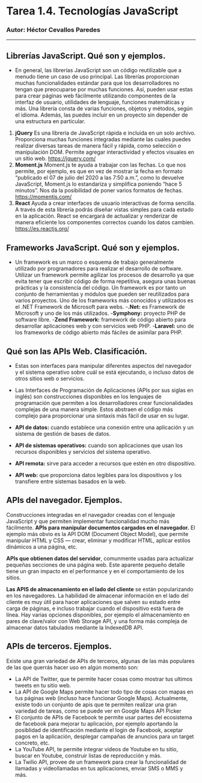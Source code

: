 # Tarea 1.4. Tecnologías JavaScript
### Autor: **Héctor Cevallos Paredes**
___
## Librerías JavaScript. Qué son y ejemplos.
- En general, las librerías JavaScript son un código reutilizable que a menudo tiene un caso de uso principal. Las librerías proporcionan muchas funcionalidades estándar para que los desarrolladores no tengan que preocuparse por muchas funciones. Así, pueden usar estas para crear páginas web fácilmente utilizando componentes de la interfaz de usuario, utilidades de lenguaje, funciones matemáticas y más. Una librería consta de varias funciones, objetos y métodos, según el idioma.  Además, las puedes incluir en un proyecto sin depender de una estructura en particular. 
1. **jQuery**
Es una librería de JavaScript rápida e incluida en un solo archivo. Proporciona muchas funciones integradas mediante las cuales puedes realizar diversas tareas de manera fácil y rápida, como selección o manipulación DOM. Permite agregar interactividad y efectos visuales en un sitio web.
https://jquery.com/
2. **Moment.js**
Moment.js te ayuda a trabajar con las fechas. Lo que nos permite, por ejemplo, es que en vez de mostrar la fecha en formato “publicado el 07 de julio del 2020 a las 7:50 a.m.”, como lo devuelve JavaScript, Moment.js lo estandariza y simplifica poniendo “hace 5 minutos”. Nos da la posibilidad de poner varios formatos de fechas.
https://momentjs.com/
3. **React**
Ayuda a crear interfaces de usuario interactivas de forma sencilla. A través de esta librería podrás diseñar vistas simples para cada estado en la aplicación. React se encargará de actualizar y renderizar de manera eficiente los componentes correctos cuando los datos cambien.
https://es.reactjs.org/

## Frameworks JavaScript. Qué son y ejemplos.
- Un framework es un marco o esquema de trabajo generalmente utilizado por programadores para realizar el desarrollo de software. Utilizar un framework permite agilizar los procesos de desarrollo ya que evita tener que escribir código de forma repetitiva, asegura unas buenas prácticas y la consistencia del código.
Un framework es por tanto un conjunto de herramientas y módulos que pueden ser reutilizados para varios proyectos. Uno de los frameworks más conocidos y utilizados es el .NET Framework de Microsoft para webs.
-**.Net:** es Framework de Microsoft y uno de los más utilizados.
-**Symphony:** proyecto PHP de software libre.
-**Zend Framework:** framework de código abierto para desarrollar aplicaciones web y con servicios web PHP.
-**Laravel:** uno de los frameworks de código abierto más fáciles de asimilar para PHP.

## Qué son las APIs Web. Clasificación.
- Estas son interfaces para manipular diferentes aspectos del navegador y el sistema operativo sobre cuál se está ejecutando, o incluso datos de otros sitios web o servicios.
- Las Interfaces de Programación de Aplicaciones (APIs por sus siglas en inglés) son construcciones disponibles en los lenguajes de programación que permiten a los desarrolladores crear funcionalidades complejas de una manera simple. Estos abstraen el código más complejo para proporcionar una sintaxis más fácil de usar en su lugar.
- **API de datos:** cuando establece una conexión entre una aplicación y un sistema de gestión de bases de datos.

- **API de sistemas operativos:** cuando son aplicaciones que usan los recursos disponibles y servicios del sistema operativo.

- **API remota:** sirve para acceder a recursos que estén en otro dispositivo.

- **API web:** que proporciona datos legibles para los dispositivos y los transfiere entre sistemas basados en la web.

## APIs del navegador. Ejemplos.
 Construcciones integradas en el navegador creadas con el lenguaje JavaScript y que permiten implementar funcionalidad mucho más fácilmente.
 **APIs para manipular documentos cargados en el navegador.**
 El ejemplo más obvio es la API DOM (Document Object Model), que permite manipular HTML y CSS — crear, eliminar y modificar HTML, aplicar estilos dinámicos a una página, etc.

 **APIs que obtienen datos del servidor**, comunmente usadas para actualizar pequeñas secciones de una página web. Este aparente pequeño detalle tiene un gran impacto en el performance y en el comportamiento de los sitios. 

 **Las APIS de almacenamiento en el lado del cliente**
 se están popularizando en los navegadores. La habilidad de almacenar información en el lado del cliente es muy útil para hacer aplicaciones que salven su estado entre carga de páginas, e incluso trabajar cuando el dispositivo está fuera de línea. Hay varias opciones disponibles, por ejemplo el almacenamiento en pares de clave/valor con Web Storage API, y una forma más compleja de almacenar datos tabulados mediante la IndexedDB API.

## APIs de terceros. Ejemplos.
Existe una gran variedad de APIs de terceros, algunas de las más populares de las que querrás hacer uso en algún momento son:
- La API de Twitter, que te permite hacer cosas como mostrar tus ultimos tweets en tu sitio web.
- La API de Google Maps permite hacer todo tipo de cosas con mapas en tus páginas web (incluso hace funcionar Google Maps). Actualmente, existe todo un conjunto de apis que te permiten realizar una gran variedad de tareas, como se puede ver en Google Maps API Picker
- El conjunto de APIs de Facebook te permite usar partes del ecosistema de facebook para mejorar tu aplicación, por ejemplo aportando la posiblidad de identificación mediante el login de Facebook, aceptar pagos en la aplicación, desplegar campañas de anuncios para un target concreto, etc.
- La YouTube API, te permite integrar videos de Youtube en tu sitio, buscar en Youtube, construir listas de reproducción y más.
- La Twilio API, provee de un framework para crear la funcionalidad de llamadas y videollamadas en tus aplicaciones, enviar SMS o MMS y más.

